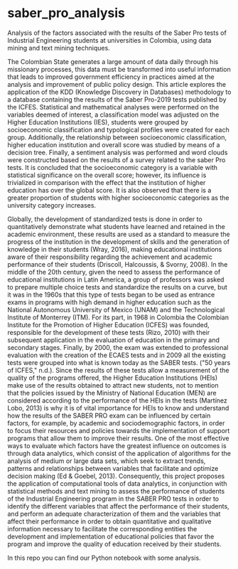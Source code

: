 # saber_pro_analysis
Analysis of the factors associated with the results of the Saber Pro tests of Industrial Engineering students at universities in Colombia, using data mining and text mining techniques.

The Colombian State generates a large amount of data daily through his missionary processes, this data must be transformed into useful information that leads to improved government efficiency in practices aimed at the analysis and improvement of public policy design. This article explores the application of the KDD (Knowledge Discovery in Databases) methodology to a database containing the results of the Saber Pro-2019 tests published by the ICFES. Statistical and mathematical analyses were performed on the variables deemed of interest, a classification model was adjusted on the Higher Education Institutions (IES), students were grouped by socioeconomic classification and typological profiles were created for each group. Additionally, the relationship between socioeconomic classification, higher education institution and overall score was studied by means of a decision tree. Finally, a sentiment analysis was performed and word clouds were constructed based on the results of a survey related to the saber Pro tests. It is concluded that the socioeconomic category is a variable with statistical significance on the overall score; however, its influence is trivialized in comparison with the effect that the institution of higher education has over the global score. It is also observed that there is a greater proportion of students with higher socioeconomic categories as the university category increases.

Globally, the development of standardized tests is done in order to quantitatively demonstrate what students have learned and retained in the academic environment, these results are used as a standard to measure the progress of the institution in the development of skills and the generation of knowledge in their students (Wray, 2016), making educational institutions aware of their responsibility regarding the achievement and academic performance of their students (Driscoll, Halcoussis, & Svorny, 2008).
In the middle of the 20th century, given the need to assess the performance of educational institutions in Latin America, a group of professors was asked to prepare multiple choice tests and standardize the results on a curve, but it was in the 1960s that this type of tests began to be used as entrance exams in programs with high demand in higher education such as the National Autonomous University of Mexico (UNAM) and the Technological Institute of Monterrey (ITM). 
For its part, in 1968 in Colombia the Colombian Institute for the Promotion of Higher Education (ICFES) was founded, responsible for the development of these tests (Rizo, 2010) with their subsequent application in the evaluation of education in the primary and secondary stages. Finally, by 2000, the exam was extended to professional evaluation with the creation of the ECAES tests and in 2009 all the existing tests were grouped into what is known today as the SABER tests. ("50 years of ICFES," n.d.).
Since the results of these tests allow a measurement of the quality of the programs offered, the Higher Education Institutions (HEIs) make use of the results obtained to attract new students, not to mention that the policies issued by the Ministry of National Education (MEN) are considered according to the performance of the HEIs in the tests (Martínez Lobo, 2013) is why it is of vital importance for HEIs to know and understand how the results of the SABER PRO exam can be influenced by certain factors, for example, by academic and sociodemographic factors, in order to focus their resources and policies towards the implementation of support programs that allow them to improve their results. 
One of the most effective ways to evaluate which factors have the greatest influence on outcomes is through data analytics, which consist of the application of algorithms for the analysis of medium or large data sets, which seek to extract trends, patterns and relationships between variables that facilitate and optimize decision making (Ed & Goebel, 2013). 
Consequently, this project proposes the application of computational tools of data analytics, in conjunction with statistical methods and text mining to assess the performance of students of the Industrial Engineering program in the SABER PRO tests in order to identify the different variables that affect the performance of their students, and perform an adequate characterization of them and the variables that affect their performance in order to obtain quantitative and qualitative information necessary to facilitate the corresponding entities the development and implementation of educational policies that favor the program and improve the quality of education received by their students.

In this repo you can find our Python notebook with some analysis.
